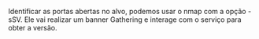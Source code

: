 Identificar as portas abertas no alvo, podemos usar o nmap com a opção -sSV. Ele vai realizar um banner Gathering e interage com o serviço para obter a versão.